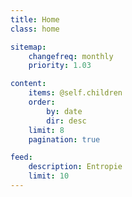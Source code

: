 ```yaml
---
title: Home
class: home

sitemap:
    changefreq: monthly
    priority: 1.03

content:
    items: @self.children
    order:
        by: date
        dir: desc
    limit: 8
    pagination: true

feed:
    description: Entropie
    limit: 10
---
```



